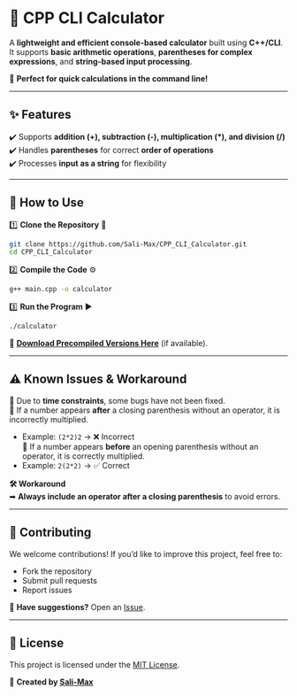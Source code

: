 # 🔢 CPP CLI Calculator  
A **lightweight and efficient console-based calculator** built using **C++/CLI**.  
It supports **basic arithmetic operations**, **parentheses for complex expressions**, and **string-based input processing**.  

📌 **Perfect for quick calculations in the command line!**  

---

## ✨ Features  
✔️ Supports **addition (+), subtraction (-), multiplication (*), and division (/)**  
✔️ Handles **parentheses** for correct **order of operations**  
✔️ Processes **input as a string** for flexibility  

---

## 🚀 How to Use  
1️⃣ **Clone the Repository** 🔹  
```bash
git clone https://github.com/Sali-Max/CPP_CLI_Calculator.git
cd CPP_CLI_Calculator
```
2️⃣ **Compile the Code** ⚙️  
```bash
g++ main.cpp -o calculator
```
3️⃣ **Run the Program** ▶️  
```bash
./calculator
```

📌 **[Download Precompiled Versions Here](https://github.com/Sali-Max/CPP_CLI_Calculator/releases)** (if available).  

---

## ⚠️ Known Issues & Workaround  
🔸 Due to **time constraints**, some bugs have not been fixed.  
🔸 If a number appears **after** a closing parenthesis without an operator, it is incorrectly multiplied.  
   - Example: `(2*2)2` → ❌ Incorrect  
🔸 If a number appears **before** an opening parenthesis without an operator, it is correctly multiplied.  
   - Example: `2(2*2)` → ✅ Correct  

**🛠 Workaround**  
➡ **Always include an operator after a closing parenthesis** to avoid errors.  

---

## 🤝 Contributing  
We welcome contributions! If you’d like to improve this project, feel free to:  
- Fork the repository  
- Submit pull requests  
- Report issues  

📩 **Have suggestions?** Open an [Issue](https://github.com/Sali-Max/CPP_CLI_Calculator/issues).  

---

## 📜 License  
This project is licensed under the [MIT License](LICENSE).  

📌 **Created by [Sali-Max](https://github.com/Sali-Max)**  
